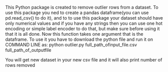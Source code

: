 This Python package is created to remove outlier rows from a dataset. To use this package you ned to create a pandas dataframe(you can use pd.read_csv() to do it), and to to use this package your dataset should have only numerical values and if you have any strings then you can use one hot encoding or simple label encoder to do that, but make sure before using it that it is all done. Now this function takes one argument that is the dataframe. To use it you have to download the python file and run it on COMMAND LINE as: python outlier.py full_path_ofinput_file.csv full_path_of_outputfile

You will get new dataset in your new csv file and it will also print number of rows removed